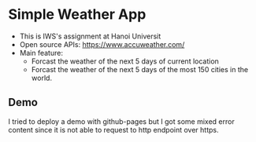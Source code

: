 # Simple Weather App

- This is IWS's assignment at Hanoi Universit
- Open source APIs: https://www.accuweather.com/
- Main feature:
    - Forcast the weather of the next 5 days of current location
    - Forcast the weather of the next 5 days of the most 150 cities in the world.
## Demo
I tried to deploy a demo with github-pages but I got some mixed error content since it is not able to request to http endpoint over https.